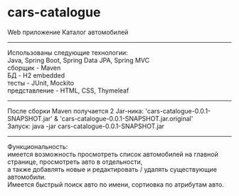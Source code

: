 # cars-catalogue
Web приложение Каталог автомобилей  
***
Использованы следующие технологии:  
Java, 
Spring Boot, Spring Data JPA, Spring MVC  
сборщик - Maven  
БД - H2 embedded  
тесты - JUnit, Mockito  
представление - HTML, CSS, Thymeleaf  
***
После сборки Maven получается 2 Jar-ника: 'cars-catalogue-0.0.1-SNAPSHOT.jar' & 'cars-catalogue-0.0.1-SNAPSHOT.jar.original'  
Запуск: java -jar cars-catalogue-0.0.1-SNAPSHOT.jar  
***
Функциональность:  
имеется возможность просмотреть список автомобилей на главной странице, просмотреть авто в отдельности,  
а также добавлять новые и редактировать / удалять существующие автомобили.  
Имеется быстрый поиск авто по имени, сортиовка по атрибутам авто.  
